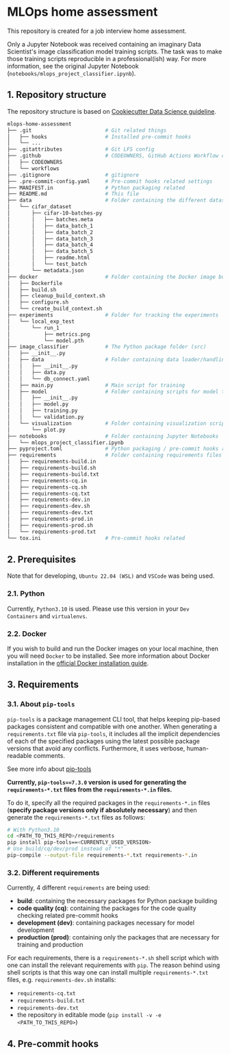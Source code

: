 # MLOps home assessment
This repository is created for a job interview home assessment. 

Only a Jupyter Notebook was received containing an imaginary Data Scientist's image classification model training scripts. The task was to make those training scripts reproducible in a professional(ish) way.
For more information, see the original Jupyter Notebook (`notebooks/mlops_project_classifier.ipynb`).

## 1. Repository structure
The repository structure is based on [Cookiecutter Data Science guideline](https://drivendata.github.io/cookiecutter-data-science/).

```bash
mlops-home-assessment
├── .git                        # Git related things
│   ├── hooks                   # Installed pre-commit hooks
│   └── ...
├── .gitattributes              # Git LFS config
├── .github                     # CODEOWNERS, GitHub Actions Workflow definitions
│   ├── CODEOWNERS
│   └── workflows
├── .gitignore                  # gitignore
├── .pre-commit-config.yaml     # Pre-commit hooks related settings
├── MANIFEST.in                 # Python packaging related
├── README.md                   # This file
├── data                        # Folder containing the different datasets
│   └── cifar_dataset
│       ├── cifar-10-batches-py
│       │   ├── batches.meta
│       │   ├── data_batch_1
│       │   ├── data_batch_2
│       │   ├── data_batch_3
│       │   ├── data_batch_4
│       │   ├── data_batch_5
│       │   ├── readme.html
│       │   └── test_batch
│       └── metadata.json
├── docker                      # Folder containing the Docker image build context
│   ├── Dockerfile
│   ├── build.sh
│   ├── cleanup_build_context.sh
│   ├── configure.sh
│   └── create_build_context.sh
├── experiments                 # Folder for tracking the experiments
│   └── local_exp_test
│       └── run_1
│           ├── metrics.png
│           └── model.pth
├── image_classifier            # The Python package folder (src)
│   ├── __init__.py
│   ├── data                    # Folder containing data loader/handling scripts
│   │   ├── __init__.py
│   │   ├── data.py
│   │   └── db_connect.yaml
│   ├── main.py                 # Main script for training
│   ├── model                   # Folder containing scripts for model training
│   │   ├── __init__.py
│   │   ├── model.py
│   │   ├── training.py
│   │   └── validation.py
│   └── visualization           # Folder containing visualization scripts
│       └── plot.py
├── notebooks                   # Folder containing Jupyter Notebooks
│   └── mlops_project_classifier.ipynb
├── pyproject.toml              # Python packaging / pre-commit hooks related
├── requirements                # Folder containing requirements files
│   ├── requirements-build.in
│   ├── requirements-build.sh
│   ├── requirements-build.txt
│   ├── requirements-cq.in
│   ├── requirements-cq.sh
│   ├── requirements-cq.txt
│   ├── requirements-dev.in
│   ├── requirements-dev.sh
│   ├── requirements-dev.txt
│   ├── requirements-prod.in
│   ├── requirements-prod.sh
│   └── requirements-prod.txt
└── tox.ini                     # Pre-commit hooks related
```

## 2. Prerequisites
Note that for developing, `Ubuntu 22.04 (WSL)` and `VSCode` was being used.

### 2.1. Python
Currently, `Python3.10` is used. Please use this version in your `Dev Containers` and `virtualenvs`.

### 2.2. Docker
If you wish to build and run the Docker images on your local machine, then you will need `Docker` to be installed. See more information about Docker installation in the [official Docker installation guide](https://docs.docker.com/engine/install/ubuntu/).

## 3. Requirements

### 3.1. About `pip-tools`
`pip-tools` is a package management CLI tool, that helps keeping pip-based packages consistent and compatible with one another. When generating a `requirements.txt` file via `pip-tools`, it includes all the implicit dependencies of each of the specified packages using the latest possible package versions that avoid any conflicts. Furthermore, it uses verbose, human-readable comments.

See more info about [pip-tools](http://github.com/jazzband/pip-tools)

**Currently, `pip-tools==7.3.0` version is used for generating the `requirements-*.txt` files from the `requirements-*.in` files.** 

To do it, specify all the required packages in the `requirements-*.in` files (**specify package versions only if absolutely necessary**) and then generate the `requirements-*.txt` files as follows:

```bash
# With Python3.10
cd <PATH_TO_THIS_REPO>/requirements
pip install pip-tools==<CURRENTLY_USED_VERSION>
# Use build/cq/dev/prod instead of "*"
pip-compile --output-file requirements-*.txt requirements-*.in
```

### 3.2. Different requirements
Currently, 4 different `requirements` are being used:
- **build**: containing the necessary packages for Python package building
- **code quality (cq)**: containing the packages for the code quality checking related pre-commit hooks
- **development (dev)**: containing packages necessary for model development
- **production (prod)**: containing only the packages that are necessary for training and production

For each requirements, there is a `requirements-*.sh` shell script which with one can install the relevant requirements with `pip`. The reason behind using shell scripts is that this way one can install multiple `requirements-*.txt` files, e.g. `requirements-dev.sh` installs:
- `requirements-cq.txt`
- `requirements-build.txt`
- `requirements-dev.txt`
- the repository in editable mode (`pip install -v -e <PATH_TO_THIS_REPO>`)

## 4. Pre-commit hooks
